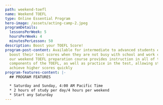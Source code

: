 ```yaml
---
path: weekend-toefl
name: Weekend TOEFL
type: Online Essential Program
hero-image: /assets/acting-camp-2.jpeg
programDetails:
  lessonsPerWeek: 5
  hoursPerWeek: 4
  minutesPerLesson: 50
description: Boost your TOEFL Score!
program-post-content: Available for intermediate to advanced students eager to
  boost their test scores when they are not busy with school and work concerns,
  our weekend TOEFL preparation course provides instruction in all of the
  components of the TOEFL, as well as practice in the test, allowing students to
  achieve higher scores quickly
program-features-content: |-
  ## PROGRAM FEATURES

  * Saturday and Sunday, 4:00 AM Pacific Time
  * 2 hours of study per day/4 hours per weekend
  * Start any Saturday
---
```

